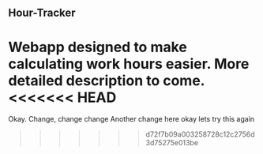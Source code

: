 ## Hour-Tracker
Webapp designed to make calculating work hours easier.
More detailed description to come.
<<<<<<< HEAD
=======

Okay. Change, change change
Another change here
okay lets try this again
>>>>>>> d72f7b09a003258728c12c2756d3d75275e013be
